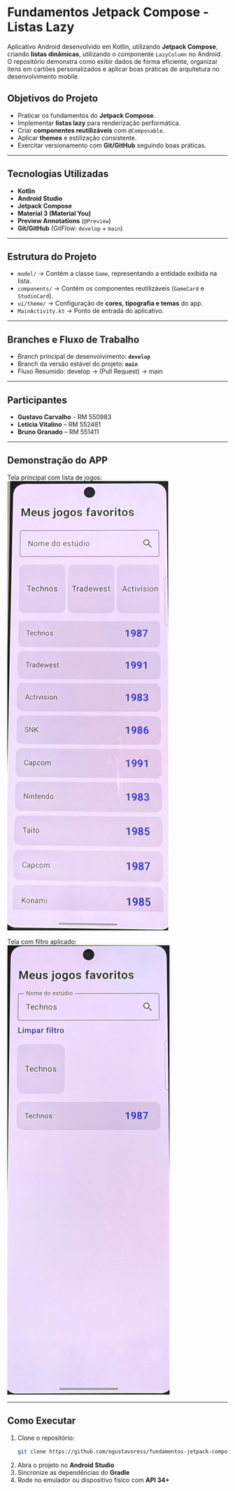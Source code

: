 # Fundamentos Jetpack Compose - Listas Lazy

Aplicativo Android desenvolvido em Kotlin, utilizando **Jetpack Compose**, criando **listas dinâmicas**, utilizando o componente `LazyColumn` no Android.  
O repositório demonstra como exibir dados de forma eficiente, organizar itens em cartões personalizados e aplicar boas práticas de arquitetura no desenvolvimento mobile.

## Objetivos do Projeto

- Praticar os fundamentos do **Jetpack Compose**.
- Implementar **listas lazy** para renderização performática.
- Criar **componentes reutilizáveis** com `@Composable`.
- Aplicar **themes** e estilização consistente.
- Exercitar versionamento com **Git/GitHub** seguindo boas práticas.

---

## Tecnologias Utilizadas

- **Kotlin**
- **Android Studio**
- **Jetpack Compose**
- **Material 3 (Material You)**
- **Preview Annotations** (`@Preview`)
- **Git/GitHub** (GitFlow: `develop` + `main`)

---

## Estrutura do Projeto

- `model/` → Contém a classe `Game`, representando a entidade exibida na lista.
- `components/` → Contém os componentes reutilizáveis (`GameCard` e `StudioCard`).
- `ui/theme/` → Configuração de **cores, tipografia e temas** do app.
- `MainActivity.kt` → Ponto de entrada do aplicativo.

---

## Branches e Fluxo de Trabalho

- Branch principal de desenvolvimento: **`develop`**
- Branch da versão estável do projeto: **`main`**
- Fluxo Resumido: develop -> (Pull Request) -> main

---

## Participantes

- **Gustavo Carvalho** – RM 550983
- **Leticia Vitalino** – RM 552481
- **Bruno Granado** – RM 551411

---

## Demonstração do APP

Tela principal com lista de jogos:
![Lista de jogos](images/image1.jpeg)

Tela com filtro aplicado:
![Filtro por estúdio](images/image2.jpeg)

---

## Como Executar

1. Clone o repositório:
   ```bash
   git clone https://github.com/ogustavoress/fundamentos-jetpack-compose-listas-lazy.git
2. Abra o projeto no **Android Studio**
3. Sincronize as dependências do **Gradle**
4. Rode no emulador ou dispositivo físico com **API 34+**